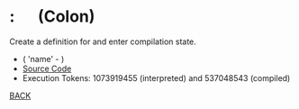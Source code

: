 # : &emsp; (Colon)
Create a definition for <name> and enter compilation state.
* ( 'name' - )
* [Source Code](../words/core/Colon.cs)
* Execution Tokens: 1073919455 (interpreted) and 537048543 (compiled)


[BACK](builtins.md#Colon)
